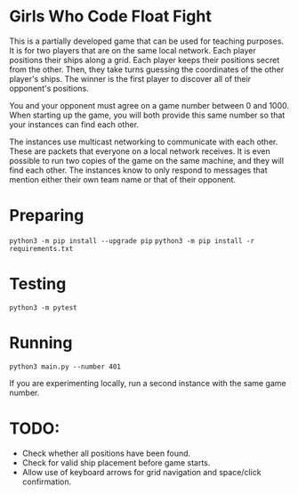 # Girls Who Code Float Fight

This is a partially developed game that can be used for teaching purposes. It is for two players 
that are on the same local network. Each player positions their ships along a grid. Each player 
keeps their positions secret from the other. Then, they take turns guessing the coordinates of 
the other player's ships. The winner is the first player to discover all of their opponent's
positions.

You and your opponent must agree on a game number between 0 and 1000. When starting up the game,
you will both provide this same number so that your instances can find each other.

The instances use multicast networking to communicate with each other. These are packets that 
everyone on a local network receives. It is even possible to run two copies of the
game on the same machine, and they will find each other.
The instances know to only respond to messages that mention either their own team name or that 
of their opponent.

# Preparing

`python3 -m pip install --upgrade pip`
`python3 -m pip install -r requirements.txt`

# Testing

`python3 -m pytest`

# Running

`python3 main.py --number 401`

If you are experimenting locally, run a second instance with the same game number.

# TODO:

* Check whether all positions have been found.
* Check for valid ship placement before game starts.
* Allow use of keyboard arrows for grid navigation and space/click confirmation.
